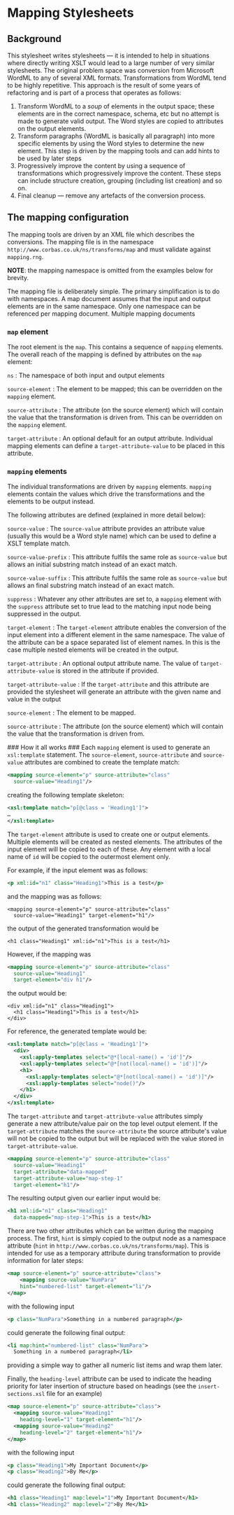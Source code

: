 # Mapping Stylesheets #

## Background ##

This stylesheet writes stylesheets — it is intended to help in situations where directly writing XSLT would lead to a large number of very similar stylesheets. The original problem space was conversion from Microsoft WordML to any of several XML formats.  Transformations from WordML tend to be highly repetitive. This approach is the result of some years of refactoring and is part of a process that operates as follows:

1. Transform WordML to a _soup_ of elements in the output space; these elements are in the correct namespace, schema, etc but no attempt is made to generate valid output. The Word styles are copied to attributes on the output elements.
2. Transform paragraphs (WordML is basically all paragraph) into more specific elements by using the Word styles to determine the new element. This step is driven by the mapping tools and can add hints to be used by later steps
3. Progressively improve the content by using a sequence of transformations which progressively improve the content.  These steps can include structure creation, grouping (including list creation) and so on. 
4. Final cleanup — remove any artefacts of the conversion process.

## The mapping configuration ##

The mapping tools are driven by an XML file which describes the conversions. The mapping file is in the namespace `http://www.corbas.co.uk/ns/transforms/map` and must validate against `mapping.rng`. 

**NOTE**: the mapping namespace is omitted from the examples below for brevity.

The mapping file is deliberately simple. The primary simplification is to do with namespaces. A map document assumes that the input and output elements are in the same namespace. Only one namespace can be referenced per mapping document. Multiple mapping documents 

### `map` element ###

The root element is the `map`. This contains a sequence of `mapping` elements. The overall reach of the mapping is defined by attributes on the `map` element:

`ns`
: 	The namespace of both input and output elements

`source-element`
:	The element to be mapped; this can be overridden on the `mapping` element.

`source-attribute`
:	The attribute (on the source element) which will contain the value that the transformation is driven from. This can be overridden on the `mapping` element.

`target-attribute`
:	An optional default for an output attribute. Individual mapping elements can define a `target-attribute-value` to be placed in this attribute.

### `mapping` elements ###

The individual transformations are driven by `mapping` elements. `mapping` elements contain the values which drive the transformations and the elements to be output instead.

The following attributes are defined (explained in more detail below):

`source-value`
: 	The `source-value` attribute provides an attribute value (usually this would be a Word style name) which can be used to define a XSLT template match.

`source-value-prefix`
: 	This attribute fulfils the same role as `source-value` but allows an initial substring match instead of an exact match.

`source-value-suffix`
: 	This attribute fulfils the same role as `source-value` but allows an final substring match instead of an exact match.

`suppress`
:	Whatever any other attributes are set to, a `mapping`  element with the `suppress` attribute set to true lead to the matching input node being suppressed in the output.

`target-element`
:	The `target-element` attribute enables the conversion of the input element into a different element in the same namespace. The value of the attribute can be a space separated list of element names. In this is the case multiple nested elements will be created in the output.

`target-attribute`
:	An optional output attribute name. The value of `target-attribute-value` is stored in the attribute if provided. 

`target-attribute-value`
:	If the `target-attribute` and this attribute are provided the stylesheet will generate an attribute with the given name and value in the output

`source-element`
:	The element to be mapped.

`source-attribute`
:	The attribute (on the source element) which will contain the value that the transformation is driven from. 

### How it all works ###
Each `mapping`  element is used to generate an `xsl:template` statement. The `source-element`, `source-attribute` and `source-value` attributes are combined to create the template match:

```xml
<mapping source-element="p" source-attribute="class" 
  source-value="Heading1"/>
```

creating the following template skeleton:

```xml
<xsl:template match="p[@class = 'Heading1']">
…
</xsl:template>
```

The `target-element`  attribute is used to create one or output elements. Multiple elements will be created as nested elements. The attributes of the input element will be copied to each of these. Any element with a local name of `id` will be copied to the outermost element only.

For example, if the input element was as follows:

```xml
<p xml:id="n1" class="Heading1">This is a test</p>
```

and the mapping was as follows:

```
<mapping source-element="p" source-attribute="class" 
  source-value="Heading1" target-element="h1"/>
```

the output of the generated transformation would be

```
<h1 class="Heading1" xml:id="n1">This is a test</h1>
```

However, if the mapping was
```xml
<mapping source-element="p" source-attribute="class" 
  source-value="Heading1" 
  target-element="div h1"/>
```

the output would be:

```
<div xml:id="n1" class="Heading1">
  <h1 class="Heading1">This is a test</h1>
</div>
```

For reference, the generated template would be:

```xml
<xsl:template match="p[@class = 'Heading1']">
  <div>
    <xsl:apply-templates select="@*[local-name() = 'id']"/>
    <xsl:apply-templates select="@*[not(local-name() = 'id')]"/>
    <h1>
      <xsl:apply-templates select="@*[not(local-name() = 'id')]"/>
      <xsl:apply-templates select="node()"/>
    </h1>
  </div>
</xsl:template>
```

The `target-attribute` and `target-attribute-value` attributes simply generate a new attribute/value pair on the top level output element. If the `target-attribute` matches the `source-attribute` the source attribute's value will not be copied to the output but will be replaced with the value stored in `target-attribute-value`.

```xml
<mapping source-element="p" source-attribute="class" 
  source-value="Heading1" 
  target-attribute="data-mapped"
  target-attribute-value="map-step-1"
  target-element="h1"/>
```

The resulting output given our earlier input would be:

```xml
<h1 xml:id="n1" class="Heading1" 
  data-mapped="map-step-1">This is a test</h1>
```

There are two other attributes which can be written during the mapping process. The first, `hint` is simply copied to the output node as a namespace attribute (`hint` in `http://www.corbas.co.uk/ns/transforms/map`). This is intended for use as a temporary attribute during transformation to provide information for later steps:

```xml
<map source-element="p" source-attribute="class">
	<mapping source-value="NumPara" 
	hint="numbered-list" target-element="li"/>
</map>
```

with the following input

```xml
<p class="NumPara">Something in a numbered paragraph</p>
```

could generate the following final output:

```xml
<li map:hint="numbered-list" class="NumPara">
  Something in a numbered paragraph</li>
```

providing a simple way to gather all numeric list items and wrap them later.

Finally, the `heading-level` attribute can be used to indicate the heading priority for later insertion of structure based on headings (see the `insert-sections.xsl` file for an example)

```xml
<map source-element="p" source-attribute="class">
  <mapping source-value="Heading1" 
    heading-level="1" target-element="h1"/>
  <mapping source-value="Heading2" 
    heading-level="2" target-element="h1"/>
</map>
```

with the following input

```xml
<p class="Heading1">My Important Document</p>
<p class="Heading2">By Me</p>
```

could generate the following final output:

```xml
<h1 class="Heading1" map:level="1">My Important Document</h1>
<h1 class="Heading2" map:level="2">By Me</h1>
```

